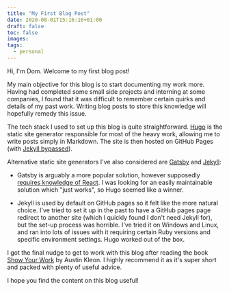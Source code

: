 ```yaml
---
title: "My First Blog Post"
date: 2020-08-01T15:16:16+01:00
draft: false
toc: false
images:
tags:
  - personal
---
```


Hi, I'm Dom. Welcome to my first blog post!

My main objective for this blog is to start documenting my work more. Having had completed some small side projects and interning at some companies, I found that it was difficult to remember certain quirks and details of my past work. Writing blog posts to store this knowledge will hopefully remedy this issue.

The tech stack I used to set up this blog is quite straightforward. [Hugo](https://gohugo.io/) is the static site generator responsible for most of the heavy work, allowing me to write posts simply in Markdown. The site is then hosted on GitHub Pages (with [Jekyll bypassed](https://github.blog/2009-12-29-bypassing-jekyll-on-github-pages/)).

Alternative static site generators I've also considered are [Gatsby](https://www.gatsbyjs.org/) and [Jekyll](https://jekyllrb.com/):

- Gatsby is arguably a more popular solution, however supposedly [requires knowledge of React](https://www.freecodecamp.org/news/gatsby-vs-hugo-a-detailed-comparison-e78d94f640fc/). I was looking for an easily maintainable solution which "just works", so Hugo seemed like a winner.

- Jekyll is used by default on GitHub pages so it felt like the more natural choice. I've tried to set it up in the past to have a GitHub pages page redirect to another site (which I quickly found I don't need Jekyll for), but the set-up process was horrible. I've tried it on Windows and Linux, and ran into lots of issues with it requiring certain Ruby versions and specific environment settings. Hugo worked out of the box.

I got the final nudge to get to work with this blog after reading the book [Show Your Work](https://www.goodreads.com/book/show/18290401-show-your-work) by Austin Kleon. I highly recommend it as it's super short and packed with plenty of useful advice.

I hope you find the content on this blog useful!
